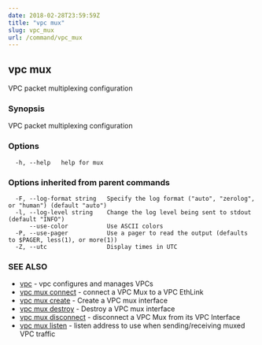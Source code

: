 ```yaml
---
date: 2018-02-28T23:59:59Z
title: "vpc mux"
slug: vpc_mux
url: /command/vpc_mux
---
```

## vpc mux

VPC packet multiplexing configuration

### Synopsis


VPC packet multiplexing configuration

### Options

```
  -h, --help   help for mux
```

### Options inherited from parent commands

```
  -F, --log-format string   Specify the log format ("auto", "zerolog", or "human") (default "auto")
  -l, --log-level string    Change the log level being sent to stdout (default "INFO")
      --use-color           Use ASCII colors
  -P, --use-pager           Use a pager to read the output (defaults to $PAGER, less(1), or more(1))
  -Z, --utc                 Display times in UTC
```

### SEE ALSO
* [vpc](/command/vpc)	 - vpc configures and manages VPCs
* [vpc mux connect](/command/vpc_mux_connect)	 - connect a VPC Mux to a VPC EthLink
* [vpc mux create](/command/vpc_mux_create)	 - Create a VPC mux interface
* [vpc mux destroy](/command/vpc_mux_destroy)	 - Destroy a VPC mux interface
* [vpc mux disconnect](/command/vpc_mux_disconnect)	 - disconnect a VPC Mux from its VPC Interface
* [vpc mux listen](/command/vpc_mux_listen)	 - listen address to use when sending/receiving muxed VPC traffic

